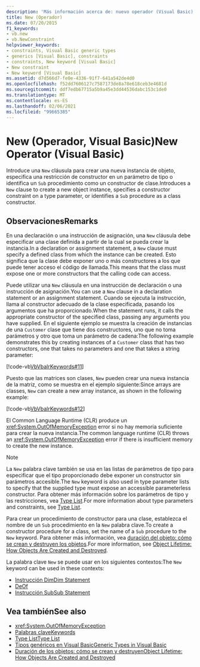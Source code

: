 ```yaml
---
description: 'Más información acerca de: nuevo operador (Visual Basic)'
title: New (Operador)
ms.date: 07/20/2015
f1_keywords:
- vb.new
- vb.NewConstraint
helpviewer_keywords:
- constraints, Visual Basic generic types
- generics [Visual Basic], constraints
- constraints, New keyword [Visual Basic]
- New constraint
- New keyword [Visual Basic]
ms.assetid: d7d566d7-fe0e-4336-91f7-641a542de4d0
ms.openlocfilehash: f52dd7606127c7587173de8a78e618ceb3e4681d
ms.sourcegitcommit: ddf7edb67715a5b9a45e3dd44536dabc153c1de0
ms.translationtype: MT
ms.contentlocale: es-ES
ms.lasthandoff: 02/06/2021
ms.locfileid: "99665385"
---
```

# <a name="new-operator-visual-basic"></a><span data-ttu-id="6eb61-103">New (Operador, Visual Basic)</span><span class="sxs-lookup"><span data-stu-id="6eb61-103">New Operator (Visual Basic)</span></span>

<span data-ttu-id="6eb61-104">Introduce una `New` cláusula para crear una nueva instancia de objeto, especifica una restricción de constructor en un parámetro de tipo o identifica un `Sub` procedimiento como un constructor de clase.</span><span class="sxs-lookup"><span data-stu-id="6eb61-104">Introduces a `New` clause to create a new object instance, specifies a constructor constraint on a type parameter, or identifies a `Sub` procedure as a class constructor.</span></span>

## <a name="remarks"></a><span data-ttu-id="6eb61-105">Observaciones</span><span class="sxs-lookup"><span data-stu-id="6eb61-105">Remarks</span></span>

<span data-ttu-id="6eb61-106">En una declaración o una instrucción de asignación, una `New` cláusula debe especificar una clase definida a partir de la cual se pueda crear la instancia.</span><span class="sxs-lookup"><span data-stu-id="6eb61-106">In a declaration or assignment statement, a `New` clause must specify a defined class from which the instance can be created.</span></span> <span data-ttu-id="6eb61-107">Esto significa que la clase debe exponer uno o más constructores a los que puede tener acceso el código de llamada.</span><span class="sxs-lookup"><span data-stu-id="6eb61-107">This means that the class must expose one or more constructors that the calling code can access.</span></span>

<span data-ttu-id="6eb61-108">Puede utilizar una `New` cláusula en una instrucción de declaración o una instrucción de asignación.</span><span class="sxs-lookup"><span data-stu-id="6eb61-108">You can use a `New` clause in a declaration statement or an assignment statement.</span></span> <span data-ttu-id="6eb61-109">Cuando se ejecuta la instrucción, llama al constructor adecuado de la clase especificada, pasando los argumentos que ha proporcionado.</span><span class="sxs-lookup"><span data-stu-id="6eb61-109">When the statement runs, it calls the appropriate constructor of the specified class, passing any arguments you have supplied.</span></span> <span data-ttu-id="6eb61-110">En el siguiente ejemplo se muestra la creación de instancias de una `Customer` clase que tiene dos constructores, uno que no toma parámetros y otro que toma un parámetro de cadena:</span><span class="sxs-lookup"><span data-stu-id="6eb61-110">The following example demonstrates this by creating instances of a `Customer` class that has two constructors, one that takes no parameters and one that takes a string parameter:</span></span>

[!code-vb[VbVbalrKeywords#11](~/samples/snippets/visualbasic/VS_Snippets_VBCSharp/VbVbalrKeywords/VB/Class6.vb#11)]

<span data-ttu-id="6eb61-111">Puesto que las matrices son clases, `New` pueden crear una nueva instancia de la matriz, como se muestra en el ejemplo siguiente:</span><span class="sxs-lookup"><span data-stu-id="6eb61-111">Since arrays are classes, `New` can create a new array instance, as shown in the following example:</span></span>

[!code-vb[VbVbalrKeywords#12](~/samples/snippets/visualbasic/VS_Snippets_VBCSharp/VbVbalrKeywords/VB/Class6.vb#12)]

<span data-ttu-id="6eb61-112">El Common Language Runtime (CLR) produce un <xref:System.OutOfMemoryException> error si no hay memoria suficiente para crear la nueva instancia.</span><span class="sxs-lookup"><span data-stu-id="6eb61-112">The common language runtime (CLR) throws an <xref:System.OutOfMemoryException> error if there is insufficient memory to create the new instance.</span></span>

> [!NOTE]
> <span data-ttu-id="6eb61-113">La `New` palabra clave también se usa en las listas de parámetros de tipo para especificar que el tipo proporcionado debe exponer un constructor sin parámetros accesible.</span><span class="sxs-lookup"><span data-stu-id="6eb61-113">The `New` keyword is also used in type parameter lists to specify that the supplied type must expose an accessible parameterless constructor.</span></span> <span data-ttu-id="6eb61-114">Para obtener más información sobre los parámetros de tipo y las restricciones, vea [Type List](../statements/type-list.md).</span><span class="sxs-lookup"><span data-stu-id="6eb61-114">For more information about type parameters and constraints, see [Type List](../statements/type-list.md).</span></span>

<span data-ttu-id="6eb61-115">Para crear un procedimiento de constructor para una clase, establezca el nombre de un `Sub` procedimiento en la `New` palabra clave.</span><span class="sxs-lookup"><span data-stu-id="6eb61-115">To create a constructor procedure for a class, set the name of a `Sub` procedure to the `New` keyword.</span></span> <span data-ttu-id="6eb61-116">Para obtener más información, vea [duración del objeto: cómo se crean y destruyen los objetos](../../programming-guide/language-features/objects-and-classes/object-lifetime-how-objects-are-created-and-destroyed.md).</span><span class="sxs-lookup"><span data-stu-id="6eb61-116">For more information, see [Object Lifetime: How Objects Are Created and Destroyed](../../programming-guide/language-features/objects-and-classes/object-lifetime-how-objects-are-created-and-destroyed.md).</span></span>

<span data-ttu-id="6eb61-117">La palabra clave `New` se puede usar en los siguientes contextos:</span><span class="sxs-lookup"><span data-stu-id="6eb61-117">The `New` keyword can be used in these contexts:</span></span>

- [<span data-ttu-id="6eb61-118">Instrucción Dim</span><span class="sxs-lookup"><span data-stu-id="6eb61-118">Dim Statement</span></span>](../statements/dim-statement.md)
- [<span data-ttu-id="6eb61-119">De</span><span class="sxs-lookup"><span data-stu-id="6eb61-119">Of</span></span>](../statements/of-clause.md)
- [<span data-ttu-id="6eb61-120">Instrucción Sub</span><span class="sxs-lookup"><span data-stu-id="6eb61-120">Sub Statement</span></span>](../statements/sub-statement.md)

## <a name="see-also"></a><span data-ttu-id="6eb61-121">Vea también</span><span class="sxs-lookup"><span data-stu-id="6eb61-121">See also</span></span>

- <xref:System.OutOfMemoryException>
- [<span data-ttu-id="6eb61-122">Palabras clave</span><span class="sxs-lookup"><span data-stu-id="6eb61-122">Keywords</span></span>](../keywords/index.md)
- [<span data-ttu-id="6eb61-123">Type List</span><span class="sxs-lookup"><span data-stu-id="6eb61-123">Type List</span></span>](../statements/type-list.md)
- [<span data-ttu-id="6eb61-124">Tipos genéricos en Visual Basic</span><span class="sxs-lookup"><span data-stu-id="6eb61-124">Generic Types in Visual Basic</span></span>](../../programming-guide/language-features/data-types/generic-types.md)
- [<span data-ttu-id="6eb61-125">Duración de los objetos: cómo se crean y destruyen</span><span class="sxs-lookup"><span data-stu-id="6eb61-125">Object Lifetime: How Objects Are Created and Destroyed</span></span>](../../programming-guide/language-features/objects-and-classes/object-lifetime-how-objects-are-created-and-destroyed.md)
